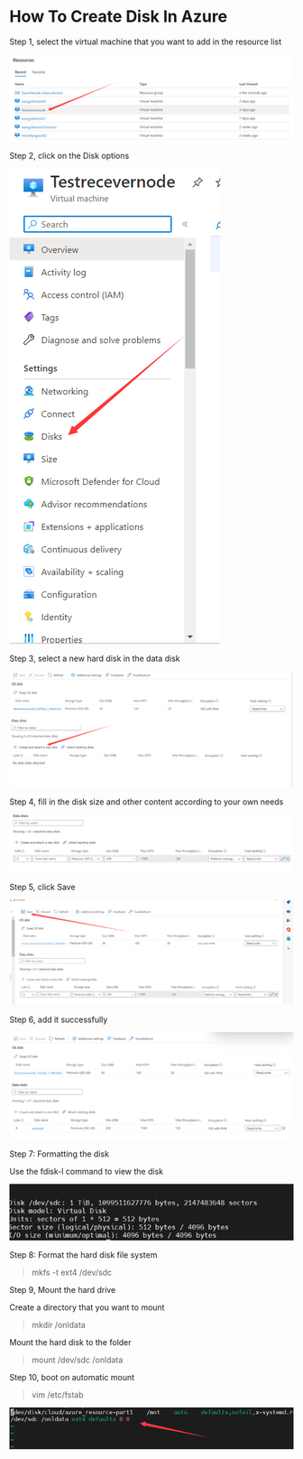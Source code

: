 # How To Create Disk In Azure

Step 1, select the virtual machine that you want to add in the resource list 

![image](./images/Azure/image1.png)

Step 2, click on the Disk options  

![](./images/Azure/image2.png)

Step 3, select a new hard disk in the data disk  

![](./images/Azure/image3.png)

Step 4, fill in the disk size and other content according to your own needs  

![](./images/Azure/image4.png)

Step 5, click Save  

![](./images/Azure/image5.png)

Step 6, add it successfully  

![](./images/Azure/image6.png)

Step 7: Formatting the disk

Use the fdisk-l command to view the disk  

![](./images/Azure/image7.png)

Step 8: Format the hard disk file system

> mkfs -t ext4 /dev/sdc

Step 9, Mount the hard drive

Create a directory that you want to mount

> mkdir /onldata

Mount the hard disk to the folder

> mount /dev/sdc /onldata

Step 10, boot on automatic mount

> vim /etc/fstab  

![](./images/Azure/image8.png)
